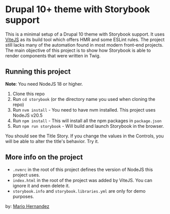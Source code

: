 # Drupal 10+ theme with Storybook support

This is a minimal setup of a Drupal 10 theme with Storybook support.  It uses [ViteJS](https://vitejs.dev/) as its build tool which offers HMR and some ESLint rules.
The project still lacks many of the automation found in most modern front-end projects.  The main objective of this project is to show how Storybook is able to render components that were written in Twig.

## Running this project

**Note**: You need NodeJS 18 or higher.

1. Clone this repo
1. Run `cd storybook` (or the directory name you used when cloning the repo)
1. Run `nvm install` - You need to have nvm installed. This project uses NodeJS v20.5
1. Run `npm install` - This will install all the npm packages in `package.json`
1. Run `npm run storybook` - Will build and launch Storybook in the browser.

You should see the Title Story.  If you change the values in the Controls, you will be able to alter the title's behavior.  Try it.

## More info on the project

- `.nvmrc` in the root of this project defines the version of NodeJS this project uses.
- `index.html` in the root of the project was added by ViteJS.  You can ignore it and even delete it.
- `storybook.info` and `storybook.libraries.yml` are only for demo purposes.

by: [Mario Hernandez](https://mariohernandez.io)
